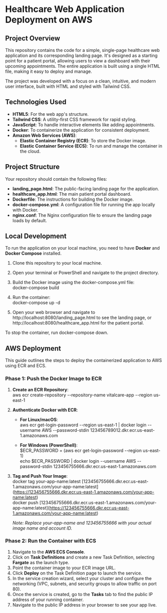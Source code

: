 # **Healthcare Web Application Deployment on AWS**

## **Project Overview**

This repository contains the code for a simple, single-page healthcare web application and its corresponding landing page. It's designed as a starting point for a patient portal, allowing users to view a dashboard with their upcoming appointments. The entire application is built using a single HTML file, making it easy to deploy and manage.

The project was developed with a focus on a clean, intuitive, and modern user interface, built with HTML and styled with Tailwind CSS.

## **Technologies Used**

* **HTML5**: For the web app's structure.  
* **Tailwind CSS**: A utility-first CSS framework for rapid styling.  
* **JavaScript**: To handle interactive elements like adding appointments.  
* **Docker**: To containerize the application for consistent deployment.  
* **Amazon Web Services (AWS)**:  
  * **Elastic Container Registry (ECR)**: To store the Docker image.  
  * **Elastic Container Service (ECS)**: To run and manage the container in the cloud.

## **Project Structure**

Your repository should contain the following files:

* **landing\_page.html**: The public-facing landing page for the application.  
* **healthcare\_app.html**: The main patient portal dashboard.  
* **Dockerfile**: The instructions for building the Docker image.  
* **docker-compose.yml**: A configuration file for running the app locally with Docker.  
* **nginx.conf**: The Nginx configuration file to ensure the landing page loads by default.

## **Local Development**

To run the application on your local machine, you need to have **Docker** and **Docker Compose** installed.

1. Clone this repository to your local machine.  
2. Open your terminal or PowerShell and navigate to the project directory.  
3. Build the Docker image using the docker-compose.yml file:  
   docker-compose build

4. Run the container:  
   docker-compose up \-d

5. Open your web browser and navigate to http://localhost:8080/landing\_page.html to see the landing page, or http://localhost:8080/healthcare\_app.html for the patient portal.

To stop the container, run docker-compose down.

## **AWS Deployment**

This guide outlines the steps to deploy the containerized application to AWS using ECR and ECS.

### **Phase 1: Push the Docker Image to ECR**

1. **Create an ECR Repository**:  
   aws ecr create-repository \--repository-name vitalcare-app \--region us-east-1

2. **Authenticate Docker with ECR**:  
   * **For Linux/macOS**:  
     aws ecr get-login-password \--region us-east-1 | docker login \--username AWS \--password-stdin 123456789012.dkr.ecr.us-east-1.amazonaws.com

   * **For Windows (PowerShell)**:  
     $ECR\_PASSWORD \= (aws ecr get-login-password \--region us-east-1)  
     echo $ECR\_PASSWORD | docker login \--username AWS \--password-stdin 123456755666.dkr.ecr.us-east-1.amazonaws.com

3. **Tag and Push Your Image**:  
   docker tag your-app-name:latest \[123456755666.dkr.ecr.us-east-1.amazonaws.com/your-app-name:latest\](https://123456755666.dkr.ecr.us-east-1.amazonaws.com/your-app-name:latest)  
   docker push \[123456755666.dkr.ecr.us-east-1.amazonaws.com/your-app-name:latest\](https://123456755666.dkr.ecr.us-east-1.amazonaws.com/your-app-name:latest)

   *Note: Replace your-app-name and 123456755666 with your actual image name and account ID.*

### **Phase 2: Run the Container with ECS**

1. Navigate to the **AWS ECS Console**.  
2. Click on **Task Definitions** and create a new Task Definition, selecting **Fargate** as the launch type.  
3. Point the container image to your ECR image URL.  
4. Click **Deploy** on the Task Definition page to launch the service.  
5. In the service creation wizard, select your cluster and configure the networking (VPC, subnets, and security groups to allow traffic on port 80).  
6. Once the service is created, go to the **Tasks** tab to find the public IP address of your running container.  
7. Navigate to the public IP address in your browser to see your app live.

